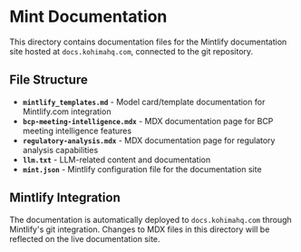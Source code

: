 # Mint Documentation

This directory contains documentation files for the Mintlify documentation site hosted at `docs.kohimahq.com`, connected to the git repository.

## File Structure

- **`mintlify_templates.md`** - Model card/template documentation for Mintlify.com integration
- **`bcp-meeting-intelligence.mdx`** - MDX documentation page for BCP meeting intelligence features
- **`regulatory-analysis.mdx`** - MDX documentation page for regulatory analysis capabilities  
- **`llm.txt`** - LLM-related content and documentation
- **`mint.json`** - Mintlify configuration file for the documentation site

## Mintlify Integration

The documentation is automatically deployed to `docs.kohimahq.com` through Mintlify's git integration. Changes to MDX files in this directory will be reflected on the live documentation site.